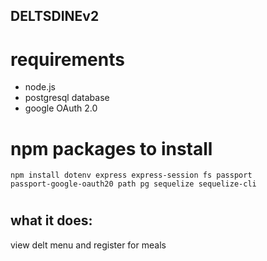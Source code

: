 ## DELTSDINEv2

# requirements
- node.js
- postgresql database
- google OAuth 2.0

# npm packages to install
<code>npm install dotenv express express-session fs passport passport-google-oauth20 path pg sequelize sequelize-cli</code>

#
<!-- <section> -->
<h2>what it does:</h2>
<p>view delt menu and register for meals</p>
<!-- </section> -->